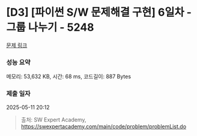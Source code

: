 # [D3] [파이썬 S/W 문제해결 구현] 6일차 - 그룹 나누기 - 5248 

[문제 링크](https://swexpertacademy.com/main/code/problem/problemDetail.do?contestProbId=AWUS2OVaIpgDFAVT) 

### 성능 요약

메모리: 53,632 KB, 시간: 68 ms, 코드길이: 887 Bytes

### 제출 일자

2025-05-11 20:12



> 출처: SW Expert Academy, https://swexpertacademy.com/main/code/problem/problemList.do
